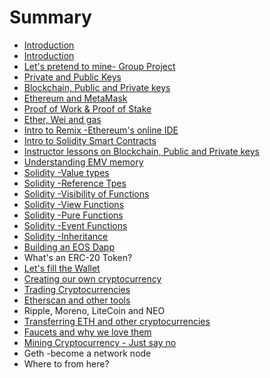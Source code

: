 # Summary

* [Introduction](README.md)
* [Introduction ](introduction.md)
* [Let's pretend to mine- Group Project](lets-pretend-to-mine-group-project.md)
* [Private and Public Keys](private-and-public-keys.md)
* [ Blockchain, Public and Private keys](instructor-lessons-on-blockchain-public-and-private-keys.md)
* [Ethereum and MetaMask](chapter1.md)
* [Proof of Work & Proof of Stake ](proof-of-work-and-proof-of-stake.md)
* [Ether, Wei and gas](filling-our-wallet.md)
* [Intro to Remix -Ethereum's online IDE ](intro-to-remix-ethereums-online-ide.md)
* [Intro to Solidity Smart Contracts](intro-to-smart-contracts.md)
* [Instructor lessons on Blockchain, Public and Private keys](instructor-lessons-on-blockchain-public-and-private-keys.md)
* [Understanding EMV memory](understanding-emv-memory.md)
* [Solidity -Value types](solidity-value-types.md)
* [Solidity -Reference Tpes](solidity-reference-tpes.md)
* [Solidity -Visibility of Functions](solidity-visibility-of-functions.md)
* [Solidity -View Functions ](solidity-functions-view.md)
* [Solidity -Pure Functions](solidity-pure-functions.md)
* [Solidity -Event Functions](solidity-event-functions.md)
* [Solidity -Inheritance ](solidity-inheritance.md)
* [Building an EOS Dapp](building-an-eos-dapp.md)
* What's an ERC-20 Token?
* [Let's fill the Wallet](lets-fill-the-wallet.md)
* [Creating our own cryptocurrency](creating-our-own-cryptocurrency.md)
* [Trading Cryptocurrencies](trading-cryptocurrencies.md)
* [Etherscan and other tools](etherscan-and-other-tools.md)
* Ripple, Moreno, LiteCoin and NEO
* [Transferring ETH and other cryptocurrencies](transferring-eth-and-other-cryptocurrencies.md)
* [Faucets and why we love them](faucets-and-why-we-love-them.md)
* [Mining Cryptocurrency - Just say no](mining-cryptocurrency-just-say-no.md)
* Geth -become a network node
* Where to from here?

